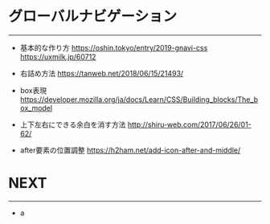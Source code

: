 # グローバルナビゲーション
***
- 基本的な作り方
https://oshin.tokyo/entry/2019-gnavi-css
https://uxmilk.jp/60712

- 右詰め方法
https://tanweb.net/2018/06/15/21493/

- box表現
https://developer.mozilla.org/ja/docs/Learn/CSS/Building_blocks/The_box_model

- 上下左右にできる余白を消す方法
http://shiru-web.com/2017/06/26/01-62/

- after要素の位置調整
https://h2ham.net/add-icon-after-and-middle/

# NEXT
***
- a

